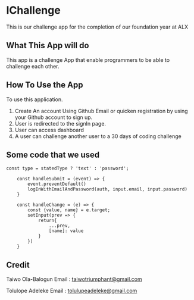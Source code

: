 # IChallenge
This is our challenge app for the completion of our foundation year at ALX

## What This App will do
This app is a challenge App that enable programmers to be able to challenge each other.

## How To Use the App
To use this application.
1. Create An account Using Github Email or quicken registration by using your Github account to sign up.
2. User is redirected to the signIn page.
3. User can access dashboard
4. A user can challenge another user to a 30 days of coding challenge

## Some code that we used
```
const type = statedType ? 'text' : 'password';

    const handleSubmit = (event) => {
        event.preventDefault()
        logInWithEmailAndPassword(auth, input.email, input.password)
    }

    const handleChange = (e) => {
        const {value, name} = e.target;
        setInput(prev => { 
            return{
                ...prev,
                [name]: value
            }
        })
    }
```

## Credit
Taiwo Ola-Balogun 
Email : [taiwotriumphant@gmail.com](taiwotriumphant@gmail.com)

Tolulope Adeleke
Email : [tolulupeadeleke@gmail.com](tolulupeadeleke@gmail.com)
